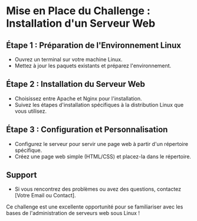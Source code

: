 # Mise en Place du Challenge : Installation d'un Serveur Web

## Étape 1 : Préparation de l'Environnement Linux

- Ouvrez un terminal sur votre machine Linux.
- Mettez à jour les paquets existants et préparez l'environnement.

## Étape 2 : Installation du Serveur Web

- Choisissez entre Apache et Nginx pour l'installation.
- Suivez les étapes d'installation spécifiques à la distribution Linux que vous utilisez.

## Étape 3 : Configuration et Personnalisation

- Configurez le serveur pour servir une page web à partir d'un répertoire spécifique.
- Créez une page web simple (HTML/CSS) et placez-la dans le répertoire.

## Support

- Si vous rencontrez des problèmes ou avez des questions, contactez [Votre Email ou Contact].

Ce challenge est une excellente opportunité pour se familiariser avec les bases de l'administration de serveurs web sous Linux !
